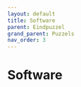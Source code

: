 ```yaml
---
layout: default
title: Software
parent: Eindpuzzel
grand_parent: Puzzels
nav_order: 3
---
```



# Software


